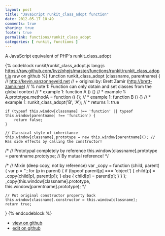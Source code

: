 ```yaml
---
layout: post
title: "JavaScript runkit_class_adopt function"
date: 2012-05-17 18:49
comments: true
sharing: true
footer: true
permalink: functions/runkit_class_adopt
categories: [ runkit, functions ]
---
```

A JavaScript equivalent of PHP's runkit_class_adopt
<!-- more -->
{% codeblock runkit/runkit_class_adopt.js lang:js https://raw.github.com/kvz/phpjs/master/functions/runkit/runkit_class_adopt.js raw on github %}
function runkit_class_adopt (classname, parentname) {
    // http://kevin.vanzonneveld.net
    // +   original by: Brett Zamir (http://brett-zamir.me)
    // %          note 1: Function can only obtain and set classes from the global context
    // *     example 1: function A () {}
    // *     example 1: A.prototype.methodA = function () {};
    // *     example 1: function B () {}
    // *     example 1: runkit_class_adopt('B', 'A');
    // *     returns 1: true

    if (typeof this.window[classname] !== 'function' || typeof this.window[parentname] !== 'function') {
        return false;
    }

    // Classical style of inheritance
    this.window[classname].prototype = new this.window[parentname](); // Has side effects by calling the constructor!

/*
    // Prototypal completely by reference
    this.window[classname].prototype = parentname.prototype; // By mutual reference!
*/

/*
    // Mixin (deep copy, not by reference)
    var _copy = function (child, parent) {
        var p = '';
        for (p in parent) {
            if (typeof parent[p] === 'object') {
                child[p] = _copy(child[p], parent[p]);
            }
            else {
                child[p] = parent[p];
            }
        }
    };
    _copy(this.window[classname].prototype, this.window[parentname].prototype);
*/

    // Put original constructor property back
    this.window[classname].constructor = this.window[classname];
    return true;
}
{% endcodeblock %}
<ul>
 <li><a href="https://github.com/kvz/phpjs/blob/master/functions/runkit/runkit_class_adopt.js">view on github</a></li>
 <li><a href="https://github.com/kvz/phpjs/edit/master/functions/runkit/runkit_class_adopt.js">edit on github</a></li>
</ul>
